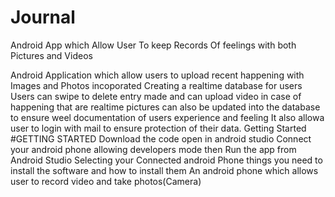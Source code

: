 # Journal
Android App which Allow User To keep Records Of feelings with both Pictures and Videos

Android Application which allow users to upload recent happening with Images and Photos incoporated Creating a realtime database for users Users can swipe to delete entry made and can upload video in case of happening that are realtime pictures can also be updated into the database to ensure weel documentation of users experience and feeling It also allowa user to login with mail to ensure protection of their data.
Getting Started
#GETTING STARTED 
Download the code open in android studio Connect your android phone allowing developers mode then Run the app from Android Studio Selecting your Connected android Phone
things you need to install the software and how to install them An android phone which allows user to record video and take photos(Camera)
